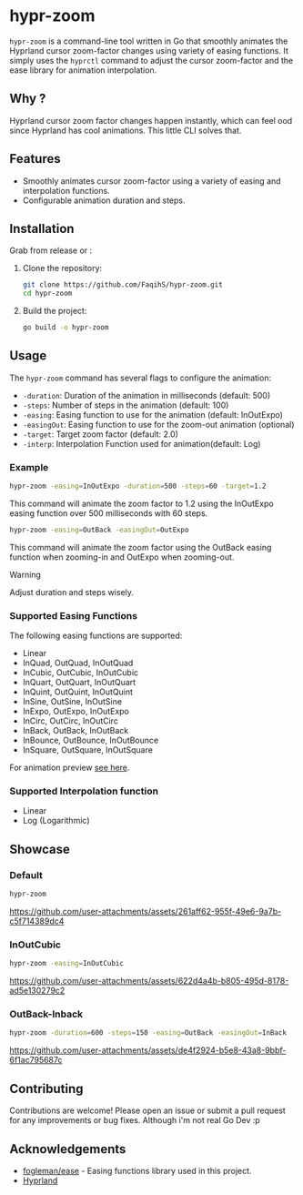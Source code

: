 # hypr-zoom

`hypr-zoom` is a command-line tool written in Go that smoothly animates the Hyprland cursor zoom-factor changes using variety of easing functions.
It simply uses the `hyprctl` command to adjust the cursor zoom-factor and the ease library for animation interpolation.

## Why ? 
Hyprland cursor zoom factor changes happen instantly, which can feel ood since Hyprland has cool animations. This little CLI solves that.

## Features

- Smoothly animates cursor zoom-factor using a variety of easing and interpolation functions.
- Configurable animation duration and steps.

## Installation
Grab from release or :
1. Clone the repository:
    ```sh
    git clone https://github.com/FaqihS/hypr-zoom.git
    cd hypr-zoom
    ```

2. Build the project:
    ```sh
    go build -o hypr-zoom
    ```

## Usage

The `hypr-zoom` command has several flags to configure the animation:

- `-duration`: Duration of the animation in milliseconds (default: 500)
- `-steps`: Number of steps in the animation (default: 100)
- `-easing`: Easing function to use for the animation (default: InOutExpo)
- `-easingOut`: Easing function to use for the zoom-out animation (optional)
- `-target`: Target zoom factor (default: 2.0)
- `-interp`: Interpolation Function used for animation(default: Log)

### Example

```sh
hypr-zoom -easing=InOutExpo -duration=500 -steps=60 -target=1.2
```

This command will animate the zoom factor to 1.2 using the InOutExpo easing function over 500 milliseconds with 60 steps.

```sh
hypr-zoom -easing=OutBack -easingOut=OutExpo 
```

This command will animate the zoom factor using the OutBack easing function when zooming-in and OutExpo when zooming-out.

> [!WARNING]  
> Adjust duration and steps wisely.

### Supported Easing Functions
The following easing functions are supported:

- Linear
- InQuad, OutQuad, InOutQuad
- InCubic, OutCubic, InOutCubic
- InQuart, OutQuart, InOutQuart
- InQuint, OutQuint, InOutQuint
- InSine, OutSine, InOutSine
- InExpo, OutExpo, InOutExpo
- InCirc, OutCirc, InOutCirc
- InBack, OutBack, InOutBack
- InBounce, OutBounce, InOutBounce
- InSquare, OutSquare, InOutSquare

For animation preview [see here](https://github.com/fogleman/ease). 

### Supported Interpolation function
- Linear
- Log (Logarithmic)

## Showcase
### Default
```sh
hypr-zoom
```
https://github.com/user-attachments/assets/261aff62-955f-49e6-9a7b-c5f714389dc4
### InOutCubic
```sh
hypr-zoom -easing=InOutCubic
```
https://github.com/user-attachments/assets/622d4a4b-b805-495d-8178-ad5e130279c2
### OutBack-Inback
```sh
hypr-zoom -duration=600 -steps=150 -easing=OutBack -easingOut=InBack
```
https://github.com/user-attachments/assets/de4f2924-b5e8-43a8-9bbf-6f1ac795687c




## Contributing
Contributions are welcome! Please open an issue or submit a pull request for any improvements or bug fixes. Although i'm not real Go Dev :p

## Acknowledgements
- [fogleman/ease](https://github.com/fogleman/ease) - Easing functions library used in this project.
- [Hyprland](https://hyprland.org) 
